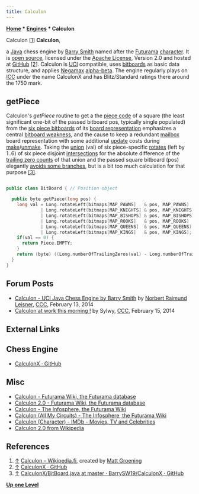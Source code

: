 ```yaml
---
title: Calculon
---
```

**[Home](Home "Home") * [Engines](Engines "Engines") * Calculon**

[](https://fi.wikipedia.org/wiki/Tiedosto:Calculon.jpg) Calculon <a id="cite-note-1" href="#cite-ref-1">[1]</a>
**Calculon**,

a [Java](Java "Java") chess engine by [Barry Smith](index.php?title=Barry_Smith&action=edit&redlink=1 "Barry Smith (page does not exist)") named after the [Futurama](https://en.wikipedia.org/wiki/Futurama) [character](https://en.wikipedia.org/wiki/List_of_recurring_Futurama_characters#Antonio_Calculon).
It is [open source](Category:Open_Source "Category:Open Source"), licensed under the [Apache License](https://en.wikipedia.org/wiki/Apache_License), Version 2.0 and hosted at [GitHub](https://en.wikipedia.org/wiki/GitHub) <a id="cite-note-2" href="#cite-ref-2">[2]</a>.
Calculon is [UCI](UCI "UCI") compatible, uses [bitboards](Bitboards "Bitboards") as basic data structure, and applies [Negamax](Negamax "Negamax") [alpha-beta](Alpha-Beta "Alpha-Beta"). The engine regularly plays on [ICC](index.php?title=Internet_Chess_Club&action=edit&redlink=1 "Internet Chess Club (page does not exist)") under the name CalculonX and has Blitz/Standard ratings there around the 1750 mark.

## getPiece

Calculon's *getPiece* routine to get a the [piece code](Pieces#PieceTypeCoding "Pieces") of a square (the least significant one-bit of the passed bitboard pos, typically single populated)
from the [six piece bitboards](Bitboard_Board-Definition#SixTwo "Bitboard Board-Definition") of its [board representation](Board_Representation "Board Representation") emphasizes a central [bitboard weakness](Bitboards#getPiece "Bitboards"),
and the cause to keep a redundant [mailbox](Mailbox "Mailbox") board representation with some additional [update](Incremental_Updates "Incremental Updates") costs during [make](Make_Move "Make Move")/[unmake](Unmake_Move "Unmake Move").
Taking the [union](General_Setwise_Operations#Union "General Setwise Operations") (val) of six piece-specific [rotates](General_Setwise_Operations#Rotate "General Setwise Operations") (left by 1..6) of six piece disjoint [intersections](General_Setwise_Operations#Intersection "General Setwise Operations")
for the absolute difference of the [trailing zero counts](BitScan#TrailingZeroCount "BitScan") of that union and the passed square bitboard (pos) elegantly [avoids some branches](Avoiding_Branches "Avoiding Branches"),
but is a bit too much calculation for that purpose <a id="cite-note-3" href="#cite-ref-3">[3]</a>.

```C++

public class BitBoard { // Position object

  public byte getPiece(long pos) {
    long val = Long.rotateLeft(bitmaps[MAP_PAWNS]   & pos, MAP_PAWNS)   
             | Long.rotateLeft(bitmaps[MAP_KNIGHTS] & pos, MAP_KNIGHTS) 
             | Long.rotateLeft(bitmaps[MAP_BISHOPS] & pos, MAP_BISHOPS) 
             | Long.rotateLeft(bitmaps[MAP_ROOKS]   & pos, MAP_ROOKS)   
             | Long.rotateLeft(bitmaps[MAP_QUEENS]  & pos, MAP_QUEENS)  
             | Long.rotateLeft(bitmaps[MAP_KINGS]   & pos, MAP_KINGS);  
    if(val == 0) {
      return Piece.EMPTY;
    }
    return (byte) ((Long.numberOfTrailingZeros(val) - Long.numberOfTrailingZeros(pos)) & 0x07);
  }
}

```

## Forum Posts

- [Calculon - UCI Java Chess Engine by Barry Smith](http://www.talkchess.com/forum3/viewtopic.php?f=2&t=51265) by [Norbert Raimund Leisner](Norbert_Raimund_Leisner "Norbert Raimund Leisner"), [CCC](CCC "CCC"), February 13, 2014
- [Calculon at work this morning !](http://www.talkchess.com/forum3/viewtopic.php?f=2&t=51288) by Sylwy, [CCC](CCC "CCC"), February 15, 2014

## External Links

## Chess Engine

- [CalculonX · GitHub](https://github.com/BarrySW19/CalculonX)

## Misc

- [Calculon - Futurama Wiki, the Futurama database](https://futurama.fandom.com/wiki/Calculon)
- [Calculon 2.0 - Futurama Wiki, the Futurama database](https://futurama.fandom.com/wiki/Calculon_2.0)
- [Calculon - The Infosphere, the Futurama Wiki](http://theinfosphere.org/Calculon)
- [Calculon (All My Circuits) - The Infosphere, the Futurama Wiki](http://theinfosphere.org/Calculon_%28All_My_Circuits%29)
- [Calculon (Character) - IMDb - Movies, TV and Celebrities](http://www.imdb.com/character/ch0047016/)
- [Calculon 2.0 from Wikipedia](https://en.wikipedia.org/wiki/Calculon_2.0)

## References

1. <a id="cite-ref-1" href="#cite-note-1">↑</a> [Calculon – Wikipedia.fi](https://fi.wikipedia.org/wiki/Calculon), created by [Matt Groening](https://en.wikipedia.org/wiki/Matt_Groening)
1. <a id="cite-ref-2" href="#cite-note-2">↑</a> [CalculonX · GitHub](https://github.com/BarrySW19/CalculonX)
1. <a id="cite-ref-3" href="#cite-note-3">↑</a> [CalculonX/BitBoard.java at master · BarrySW19/CalculonX · GitHub](https://github.com/BarrySW19/CalculonX/blob/master/src/main/java/barrysw19/calculon/engine/BitBoard.java#L418)

**[Up one Level](Engines "Engines")**

